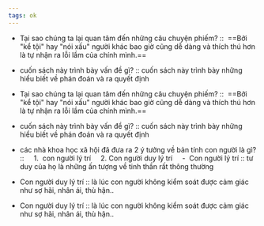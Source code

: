 ```yaml
---
tags: ok
---
```


- Tại sao chúng ta lại quan tâm đến những câu chuyện phiếm? ::  ==Bởi "kể tội" hay "nói xấu" người khác bao giờ cũng dễ dàng và thích thú hơn là tự nhận ra lỗi lầm của chính mình.==

- cuốn sách này trình bày vấn đề gì? :: cuốn sách này trình bày những hiểu biết về phán đoán và ra quyết định

- Tại sao chúng ta lại quan tâm đến những câu chuyện phiếm? ::  ==Bởi "kể tội" hay "nói xấu" người khác bao giờ cũng dễ dàng và thích thú hơn là tự nhận ra lỗi lầm của chính mình.==
- cuốn sách này trình bày vấn đề gì? :: cuốn sách này trình bày những hiểu biết về phán đoán và ra quyết định

- các nhà khoa học xã hội đã đưa ra 2 ý tưởng về bản tính con người là gì? ::
    1.  con người lý trí
    2. Con người duy lý trí
    -  Con người lý trí :: tư duy của họ là những ấn tượng về tinh thần rất thông thường



- Con người duy lý trí :: là lúc con người không kiểm soát được cảm giác như sợ hãi, nhân ái, thù hận..

- Con người duy lý trí :: là lúc con người không kiểm soát được cảm giác như sợ hãi, nhân ái, thù hận..

>
